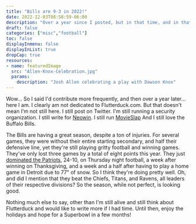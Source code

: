 ```yaml
---
title: "Bills are 9-3 in 2022!"
date: 2022-12-03T08:58:59-06:00
description: "Over a year since I posted, but in that time, and in that time, the Bills lost in the 13 second game, lost on a fluke fumble in the endzone, but are still 9-3 and currently in first place in the AFC East."
draft: false
categories: ["misc","football"]
toc: false
displayInmenu: false
displayInList: true
dropCap: true
resources:
- name: featuredImage
  src: "Allen-Knox-Celebration.jpg"
  params:
    description: "Josh Allen celebrating a play with Dawson Knox"
---
```

Wow... So I said I'd contribute more frequently, and then over a year later... here I am. I clearly am not dedicated to
Flutterduck.com. But that doesn't mean I'm not still here. I still post on Twitter. I'm still running a security organization.
I still write for [Neowin](https://neowin.net). I still run [MovieSlap](https://www.movieslap.com) And I still love the Buffalo Bills.

The Bills are having a great season, despite a ton of injuries. For several games, they were without their entire starting
secondary, and half their defensive line, yet they're still playing gritty football and winning games. They've only lost
three games by a total of eight points this year. They just [dominated the Patriots](https://www.espn.com/nfl/boxscore/_/gameId/401437873),
24-10, on Thursday night football, a week after winning on Thanksgiving, and a week and a half after having to play a home game in Detroit
due to 77" of snow.  So I think they're doing pretty well.  Oh, and did I mention that they beat the Chiefs, Titans, and Ravens, all
leaders of their respective divisions? So the season, while not perfect, is looking good.

Nothing much else to say, other than I'm still alive and still think about Flutterduck and would like to write more if I had
time. Until then, enjoy the holidays and hope for a Superbowl in a few months!
